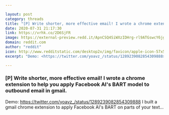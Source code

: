 ```yaml
---

layout: post
category: threads
title: "[P] Write shorter, more effective email! I wrote a chrome extension to help you apply Facebook AI's BART model to outbound email in gmail."
date: 2020-07-31 21:17:30
link: https://vrhk.co/2D6SjFR
image: https://external-preview.redd.it/ApnCSQ4SiWXzIDHrg-rl9ATGswcY6jgBXBriypuJDvU.jpg?width=140&height=73.2984293194&auto=webp&crop=140:73.2984293194,smart&s=df55a2e48bf64e380d797a5fe2ccbfac3634ae7d
domain: reddit.com
author: "reddit"
icon: http://www.redditstatic.com/desktop2x/img/favicon/apple-icon-57x57.png
excerpt: "Demo: <https://twitter.com/yoavz_/status/1289239082854309888> I built a gmail chrome extension to apply Facebook AI's BART on parts of your text..."

---
```


### [P] Write shorter, more effective email! I wrote a chrome extension to help you apply Facebook AI's BART model to outbound email in gmail.

Demo: <https://twitter.com/yoavz_/status/1289239082854309888> I built a gmail chrome extension to apply Facebook AI's BART on parts of your text...
